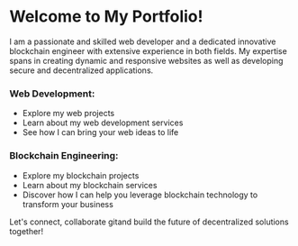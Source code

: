 # Welcome to My Portfolio!

I am a passionate and skilled web developer and a dedicated innovative blockchain engineer with extensive experience in both fields. My expertise spans in creating dynamic and responsive websites as well as developing secure and decentralized applications.

### Web Development:
- Explore my web projects
- Learn about my web development services
- See how I can bring your web ideas to life

### Blockchain Engineering:
- Explore my blockchain projects
- Learn about my blockchain services
- Discover how I can help you leverage blockchain technology to transform your business

Let's connect, collaborate gitand build the future of decentralized solutions together!